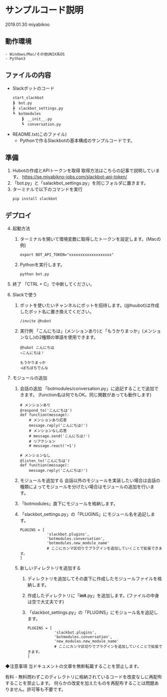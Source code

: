 # サンプルコード説明
2019.01.30 miyabikno

## 動作環境
    - Windows/Mac/その他UNIX系OS
    - Python3

## ファイルの内容
- Slackボットのコード
    ```
    start_slackbot
    ┣　bot.py
    ┣　slackbot_settings.py
    ┗　botmodules
        ┣　__init__.py
        ┗　conversation.py
    ```
- README.txt(このファイル)
    - Pythonで作るSlackbotの基本構成のサンプルコードです。

## 準備
1. Hubotの作成とAPIトークンを取得
    取得方法はこちらの記事で説明しています。
    https://se.miyabikno-jobs.com/slackbot-api-token/
1. 「bot.py」と「salackbot_settings.py」を同じフォルダに置きます。
1. ターミナルで以下のコマンドを実行
    ```
    pip install slackbot
    ```

## デプロイ
4. 起動方法
    1. ターミナルを開いて環境変数に取得したトークンを設定します。(Macの例)
        ```
        export BOT_API_TOKEN="xxxxxxxxxxxxxxxxxxx"
        ```

    1. Pythonを実行します。
        ```
        python bot.py
        ```

5. 終了
「CTRL + C」で中断してください。

6. Slackで使う
    1. ボットを使いたいチャンネルにボットを招待します。(@huubot)は作成したボット名に置き換えてください。
        ```
        /invite @hubot
        ```
    1. 実行例
        「こんにちは」(メンションあり)と「もうかりまっか」(メンションなし)の2種類の単語を使用できます。
        ```
        @hubot こんにちは
        →こんにちは！

        もうかりまっか
        →ぼちぼちでんな
        ```
7. モジュールの追加
    1. 会話の追加
        「botmodules/conversation.py」に追記することで追加できます。
        (function名は何でもOK。同じ関数があっても動作します)
        ```
        # メンションあり
        @respond_to('こんにちは')
        def function(message):
            # メンションあり応答
            message.reply('こんにちは!')
            # メンションなし応答
            # message.send('こんにちは!')
            # リアクション
            # message.react('+1')

        # メンションなし
        @listen_to('こんにちは')
        def function(message):
            message.reply('こんにちは!')
        ```

    1. モジュールを追加する
        会話以外のモジュールを実装したい場合は会話の種類によってモジュールを分けたい場合はモジュールの追加を行います。
      1. 「botmodules」直下にモジュールを格納します。

      1. 「slackbot_settings.py」の「PLUGINS」にモジュール名を追記します。
            ```
            PLUGINS = [
                        'slackbot.plugins',
                        'botmodules.conversation',
                        'botmodules.new_module_name'
                        # ここにカンマ区切りでプラグインを追加していくことで拡張できます。
            ]
            ```
    1. 新しいディレクトリを追加する
        1. ディレクトリを追加してその直下に作成したモジュールファイルを格納します。

        1. 作成したディレクトリに「__init__.py」を追加します。(ファイルの中身は空で大丈夫です)

        1. 「slackbot_settings.py」の「PLUGINS」にモジュール名を追記します。
            ```
            PLUGINS = [
                        'slackbot.plugins',
                        'botmodules.conversation',
                        'new_modules.new_module_name'
                        # ここにカンマ区切りでプラグインを追加していくことで拡張できます。
            ]
            ```


◆注意事項
当ドキュメントの文章を無断転載することを禁止します。

有料    - 無料問わずこのディレクトリに格納されているコードを改変なしに再配布することを禁止します。
何らかの改変を加えたものを再配布することは問題ありません。許可等も不要です。
